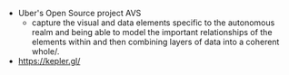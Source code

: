 * Uber's Open Source project AVS 
  * capture the visual and data elements specific to the autonomous realm and being able to model the important relationships of the elements within and then combining layers of data into a coherent whole/. 
* https://kepler.gl/

